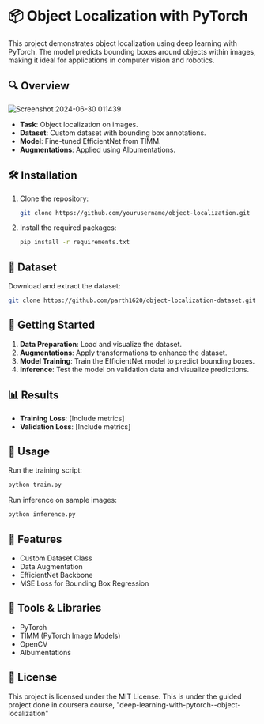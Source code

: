# 📦 Object Localization with PyTorch

This project demonstrates object localization using deep learning with PyTorch. The model predicts bounding boxes around objects within images, making it ideal for applications in computer vision and robotics.

## 🔍 Overview

![Screenshot 2024-06-30 011439](https://github.com/Navini11/Object-Localization/assets/123384639/31f84d18-afc7-4d9f-a2b7-c53b6e64d8cc)

- **Task**: Object localization on images.
- **Dataset**: Custom dataset with bounding box annotations.
- **Model**: Fine-tuned EfficientNet from TIMM.
- **Augmentations**: Applied using Albumentations.

## 🛠️ Installation

1. Clone the repository:
   ```bash
   git clone https://github.com/yourusername/object-localization.git
   ```
2. Install the required packages:
   ```bash
   pip install -r requirements.txt
   ```

## 📁 Dataset

Download and extract the dataset:
```bash
git clone https://github.com/parth1620/object-localization-dataset.git
```

## 🚀 Getting Started

1. **Data Preparation**: Load and visualize the dataset.
2. **Augmentations**: Apply transformations to enhance the dataset.
3. **Model Training**: Train the EfficientNet model to predict bounding boxes.
4. **Inference**: Test the model on validation data and visualize predictions.

## 📊 Results

- **Training Loss**: [Include metrics]
- **Validation Loss**: [Include metrics]

## 🎯 Usage

Run the training script:
```bash
python train.py
```

Run inference on sample images:
```bash
python inference.py
```

## 🔧 Features

- Custom Dataset Class
- Data Augmentation
- EfficientNet Backbone
- MSE Loss for Bounding Box Regression

## 🧰 Tools & Libraries

- PyTorch
- TIMM (PyTorch Image Models)
- OpenCV
- Albumentations

## 📜 License

This project is licensed under the MIT License.
This is under the guided project done in coursera course, "deep-learning-with-pytorch--object-localization"
